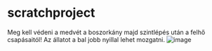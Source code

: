 # scratchproject
Meg kell védeni a medvét a boszorkány majd szintlépés után a felhő csapásaitól!
Az állatot a bal jobb nyillal lehet mozgatni.
![image](https://user-images.githubusercontent.com/100530870/155893704-ba0a743c-18c5-4ff5-b863-83899f99a08f.png)
